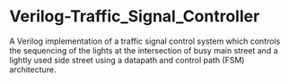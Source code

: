 # Verilog-Traffic_Signal_Controller
A Verilog implementation of a traffic signal control system which controls the sequencing of the lights at the intersection of busy main street and a lightly used side street using a datapath and control path (FSM) architecture.
